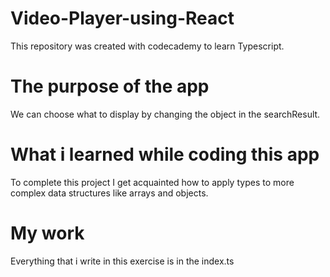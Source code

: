 # Video-Player-using-React
  This repository was created with codecademy to learn Typescript.
# The purpose of the app
 We can choose what to display by changing the object in the searchResult.
# What i learned while coding this app
  To complete this project I get acquainted how to apply types to more complex data structures like arrays and objects.

# My work

Everything that i write in this exercise is in the index.ts

